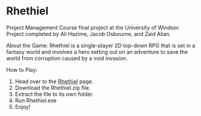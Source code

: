 # Rhethiel
Project Management Course final project at the University of Windsor.
Project completed by Ali Hazime, Jacob Osbourne, and Zaid Alian.

About the Game:
Rhethiel is a single-player 2D top-down RPG that is set in a fantasy world and involves a hero setting out on an adventure to save the world from corruption caused by a void invasion.

How to Play:
1. Head over to the [Rhethiel](https://github.com/ali-hazime/Rhethiel/releases) page.
2. Download the Rhethiel.zip file.
3. Extract the file to its own folder.
4. Run Rhethiel.exe
5. Enjoy!
